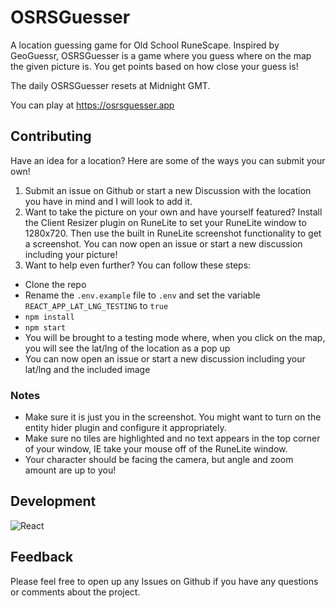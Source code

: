 # OSRSGuesser

A location guessing game for Old School RuneScape. Inspired by GeoGuessr, OSRSGuesser is a game where you guess where on the map the given picture is. You get points based on how close your guess is!

The daily OSRSGuesser resets at Midnight GMT.

You can play at https://osrsguesser.app

## Contributing

Have an idea for a location? Here are some of the ways you can submit your own!

1. Submit an issue on Github or start a new Discussion with the location you have in mind and I will look to add it.
2. Want to take the picture on your own and have yourself featured? Install the Client Resizer plugin on RuneLite to set your RuneLite window to 1280x720. Then use the built in RuneLite screenshot functionality to get a screenshot. You can now open an issue or start a new discussion including your picture!
3. Want to help even further? You can follow these steps:

- Clone the repo
- Rename the `.env.example` file to `.env` and set the variable `REACT_APP_LAT_LNG_TESTING` to `true`
- `npm install`
- `npm start`
- You will be brought to a testing mode where, when you click on the map, you will see the lat/lng of the location as a pop up
- You can now open an issue or start a new discussion including your lat/lng and the included image

### Notes

- Make sure it is just you in the screenshot. You might want to turn on the entity hider plugin and configure it appropriately.
- Make sure no tiles are highlighted and no text appears in the top corner of your window, IE take your mouse off of the RuneLite window.
- Your character should be facing the camera, but angle and zoom amount are up to you!

## Development

![React](https://img.shields.io/badge/react-%2320232a.svg?style=for-the-badge&logo=react&logoColor=%2361DAFB)

## Feedback

Please feel free to open up any Issues on Github if you have any questions or comments about the project.

